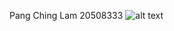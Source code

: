 Pang Ching Lam 20508333
![alt text](https://github.com/nico-co-co/comp3111-lab1-2020s/screenshotlab1.png?raw=true)